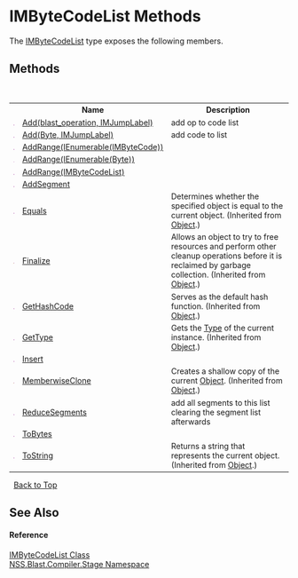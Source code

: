 # IMByteCodeList Methods
 

The <a href="T_NSS_Blast_Compiler_Stage_IMByteCodeList">IMByteCodeList</a> type exposes the following members.


## Methods
&nbsp;<table><tr><th></th><th>Name</th><th>Description</th></tr><tr><td>![Public method](media/pubmethod.gif "Public method")</td><td><a href="M_NSS_Blast_Compiler_Stage_IMByteCodeList_Add">Add(blast_operation, IMJumpLabel)</a></td><td>
add op to code list</td></tr><tr><td>![Public method](media/pubmethod.gif "Public method")</td><td><a href="M_NSS_Blast_Compiler_Stage_IMByteCodeList_Add_1">Add(Byte, IMJumpLabel)</a></td><td>
add code to list</td></tr><tr><td>![Public method](media/pubmethod.gif "Public method")</td><td><a href="M_NSS_Blast_Compiler_Stage_IMByteCodeList_AddRange_1">AddRange(IEnumerable(IMByteCode))</a></td><td /></tr><tr><td>![Public method](media/pubmethod.gif "Public method")</td><td><a href="M_NSS_Blast_Compiler_Stage_IMByteCodeList_AddRange_2">AddRange(IEnumerable(Byte))</a></td><td /></tr><tr><td>![Public method](media/pubmethod.gif "Public method")</td><td><a href="M_NSS_Blast_Compiler_Stage_IMByteCodeList_AddRange">AddRange(IMByteCodeList)</a></td><td /></tr><tr><td>![Public method](media/pubmethod.gif "Public method")</td><td><a href="M_NSS_Blast_Compiler_Stage_IMByteCodeList_AddSegment">AddSegment</a></td><td /></tr><tr><td>![Public method](media/pubmethod.gif "Public method")</td><td><a href="https://docs.microsoft.com/dotnet/api/system.object.equals#system-object-equals(system-object)" target="_blank" rel="noopener noreferrer">Equals</a></td><td>
Determines whether the specified object is equal to the current object.
 (Inherited from <a href="https://docs.microsoft.com/dotnet/api/system.object" target="_blank" rel="noopener noreferrer">Object</a>.)</td></tr><tr><td>![Protected method](media/protmethod.gif "Protected method")</td><td><a href="https://docs.microsoft.com/dotnet/api/system.object.finalize#system-object-finalize" target="_blank" rel="noopener noreferrer">Finalize</a></td><td>
Allows an object to try to free resources and perform other cleanup operations before it is reclaimed by garbage collection.
 (Inherited from <a href="https://docs.microsoft.com/dotnet/api/system.object" target="_blank" rel="noopener noreferrer">Object</a>.)</td></tr><tr><td>![Public method](media/pubmethod.gif "Public method")</td><td><a href="https://docs.microsoft.com/dotnet/api/system.object.gethashcode#system-object-gethashcode" target="_blank" rel="noopener noreferrer">GetHashCode</a></td><td>
Serves as the default hash function.
 (Inherited from <a href="https://docs.microsoft.com/dotnet/api/system.object" target="_blank" rel="noopener noreferrer">Object</a>.)</td></tr><tr><td>![Public method](media/pubmethod.gif "Public method")</td><td><a href="https://docs.microsoft.com/dotnet/api/system.object.gettype#system-object-gettype" target="_blank" rel="noopener noreferrer">GetType</a></td><td>
Gets the <a href="https://docs.microsoft.com/dotnet/api/system.type" target="_blank" rel="noopener noreferrer">Type</a> of the current instance.
 (Inherited from <a href="https://docs.microsoft.com/dotnet/api/system.object" target="_blank" rel="noopener noreferrer">Object</a>.)</td></tr><tr><td>![Public method](media/pubmethod.gif "Public method")</td><td><a href="M_NSS_Blast_Compiler_Stage_IMByteCodeList_Insert">Insert</a></td><td /></tr><tr><td>![Protected method](media/protmethod.gif "Protected method")</td><td><a href="https://docs.microsoft.com/dotnet/api/system.object.memberwiseclone#system-object-memberwiseclone" target="_blank" rel="noopener noreferrer">MemberwiseClone</a></td><td>
Creates a shallow copy of the current <a href="https://docs.microsoft.com/dotnet/api/system.object" target="_blank" rel="noopener noreferrer">Object</a>.
 (Inherited from <a href="https://docs.microsoft.com/dotnet/api/system.object" target="_blank" rel="noopener noreferrer">Object</a>.)</td></tr><tr><td>![Public method](media/pubmethod.gif "Public method")</td><td><a href="M_NSS_Blast_Compiler_Stage_IMByteCodeList_ReduceSegments">ReduceSegments</a></td><td>
add all segments to this list clearing the segment list afterwards</td></tr><tr><td>![Public method](media/pubmethod.gif "Public method")</td><td><a href="M_NSS_Blast_Compiler_Stage_IMByteCodeList_ToBytes">ToBytes</a></td><td /></tr><tr><td>![Public method](media/pubmethod.gif "Public method")</td><td><a href="https://docs.microsoft.com/dotnet/api/system.object.tostring#system-object-tostring" target="_blank" rel="noopener noreferrer">ToString</a></td><td>
Returns a string that represents the current object.
 (Inherited from <a href="https://docs.microsoft.com/dotnet/api/system.object" target="_blank" rel="noopener noreferrer">Object</a>.)</td></tr></table>&nbsp;
<a href="#imbytecodelist-methods">Back to Top</a>

## See Also


#### Reference
<a href="T_NSS_Blast_Compiler_Stage_IMByteCodeList">IMByteCodeList Class</a><br /><a href="N_NSS_Blast_Compiler_Stage">NSS.Blast.Compiler.Stage Namespace</a><br />